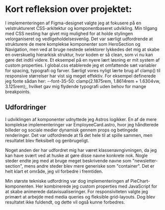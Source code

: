 # Kort refleksion over projektet:

I implementeringen af Figma-designet valgte jeg at fokusere på en velstruktureret CSS-arkitektur og komponentbaseret udvikling. Min tilgang med CSS nesting har givet mig mulighed for at holde stylingen velorganiseret og vedligeholdelsesvenlig. Det var særligt udfordrende at strukturere de mere komplekse komponenter som HeroSection og Navigation, men ved at bruge nestede selektorer lykkedes det mig at skabe en overskuelig hierarkisk struktur, hvor koden er så clean, som vi nu kan gøre det indtil videre.
Et eksempel på en nyere lært løsning er mit system af custom properties. I global.css etablerede jeg et omfattende sæt variabler for spacing, typografi og farver. Særligt vores nyligt lærte brug af clamp() til responsive størrelser har vist sig meget effektiv. For eksempel definerede jeg fonte sådan her: --font-35-50: clamp(2.1875rem, 1.8614rem + 1.6304vw, 3.125rem);, hvilket gav mig flydende typografi uden behov for mange breakpoints.

## Udfordringer
I udviklingen af komponenter udnyttede jeg Astros logikker. En af de mere komplekse implementeringer var EmployeeCard.astro, hvor jeg håndterede billeder og sociale medier dynamisk gennem props og betingede renderinger. Det var udfordrende at få det hele til at spille sammen, men resultatet blev fleksibelt og genbrugeligt.

Noget anden der har udfordret mig har været klassenavngivningen, da jeg kan have svært ved at huske at gøre disse navne konkrete nok.
Nogle steder endte jeg med at bruge meget beskrivende navne som "newsletter-section", mens andre steder blev mere generiske som "container". Det er helt klart et område, jeg vil forbedre i fremtiden.

Min største tekniske udfordring var dog implementeringen af PieChart-komponenten. Her kombinerede jeg custom properties med JavaScript for at skabe animerede datavisualiseringer.
For responsiviteten valgte jeg primært at arbejde med media queries og fleksible grid-layouts. Dog blev resultatet ikke fuldendt, og dette vil også kunne forbedres.
